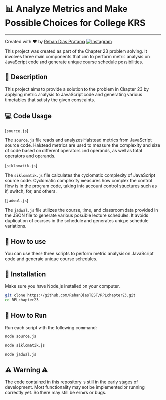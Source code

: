 # 📊 Analyze Metrics and Make Possible Choices for College KRS 
---

Created with :heart: by [Rehan Dias Pratama](https://www.instagram.com/rehandiazz/)
[![Instagram](https://img.shields.io/badge/Instagram-%23E4405F.svg?logo=Instagram&logoColor=white)](https://instagram.com/rehandiazz) 

This project was created as part of the Chapter 23 problem solving. It involves three main components that aim to perform metric analysis on JavaScript code and generate unique course schedule possibilities.

## 📝 Description 

This project aims to provide a solution to the problem in Chapter 23 by applying metric analysis to JavaScript code and generating various timetables that satisfy the given constraints.

## 💻 Code Usage 

[`source.js`]

The `source.js` file reads and analyzes Halstead metrics from JavaScript source code. Halstead metrics are used to measure the complexity and size of code based on different operators and operands, as well as total operators and operands.

[`siklomatik.js`]

The `siklomatik.js` file calculates the cyclomatic complexity of JavaScript source code. Cyclomatic complexity measures how complex the control flow is in the program code, taking into account control structures such as if, switch, for, and others.

[`jadwal.js`]

The `jadwal.js` file utilizes the course, time, and classroom data provided in the JSON file to generate various possible lecture schedules. It avoids duplication of courses in the schedule and generates unique schedule variations.

## 🚀 How to use 

You can use these three scripts to perform metric analysis on JavaScript code and generate unique course schedules.

## 🔧 Installation 

Make sure you have Node.js installed on your computer.

```bash
git clone https://github.com/RehanDiasTEST/RPLchapter23.git
cd RPLchapter23
```

## 🏃 How to Run 

Run each script with the following command:

```bash
node source.js
```

```bash
node siklomatik.js
```

```bash
node jadwal.js
```

## ⚠️ Warning ⚠️ 

The code contained in this repository is still in the early stages of development. Most functionality may not be implemented or running correctly yet. So there may still be errors or bugs.
